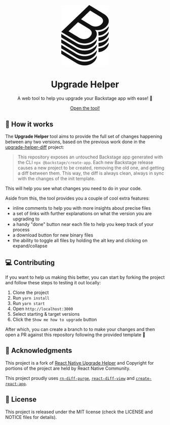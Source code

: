 <p align="center">
  <img src="/src/assets/logo.svg" width="150" />
</p>

<h1 align="center">Upgrade Helper</h1>

<p align="center">
  A web tool to help you upgrade your Backstage app with ease! 🚀
</p>

<p align="center">
  <a href="https://backstage.github.io/upgrade-helper">
    Open the tool!
  </a>
</p>

## 🎩 How it works

The **Upgrade Helper** tool aims to provide the full set of changes happening between any two versions, based on the previous work done in the [upgrade-helper-diff](https://github.com/backstage/upgrade-helper-diff) project:

> This repository exposes an untouched Backstage app generated with the CLI `npx @backstage/create-app`. Each new Backstage release causes a new project to be created, removing the old one, and getting a diff between them. This way, the diff is always clean, always in sync with the changes of the init template.

This will help you see what changes you need to do in your code.

Aside from this, the tool provides you a couple of cool extra features:

- inline comments to help you with more insights about precise files
- a set of links with further explanations on what the version you are upgrading to
- a handy "done" button near each file to help you keep track of your process
- a download button for new binary files
- the ability to toggle all files by holding the alt key and clicking on expand/collapse

## 💻 Contributing

If you want to help us making this better, you can start by forking the project and follow these steps to testing it out locally:

1. Clone the project
1. Run `yarn install`
1. Run `yarn start`
1. Open `http://localhost:3000`
1. Select starting & target versions
1. Click the `Show me how to upgrade` button

After which, you can create a branch to to make your changes and then open a PR against this repository following the provided template 🤗

## 📣 Acknowledgments

This project is a fork of [React Native Upgrade Helper](https://github.com/react-native-community/upgrade-helper) and Copyright for portions of the project are held by React Native Community.

This project proudly uses [`rn-diff-purge`](https://github.com/react-native-community/rn-diff-purge), [`react-diff-view`](https://github.com/otakustay/react-diff-view) and [`create-react-app`](https://github.com/facebook/create-react-app).

## 📝 License

This project is released under the MIT license (check the LICENSE and NOTICE files for details).
